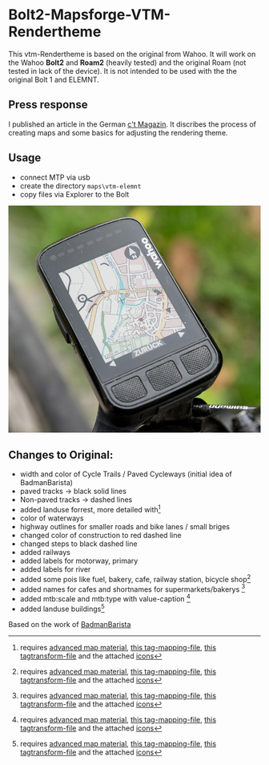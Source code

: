 Bolt2-Mapsforge-VTM-Rendertheme
=============
This vtm-Rendertheme is based on the original from Wahoo. It will work on the
Wahoo **Bolt2** and **Roam2** (heavily tested) and the original Roam (not tested
in lack of the device). It is not intended to be used with the the original Bolt
1 and ELEMNT.

Press response
-------------
I published an article in the German [c't
Magazin](https://www.heise.de/select/ct/2022/26/2230710050673252243). It
discribes the process of creating maps and some basics for adjusting the
rendering theme.

Usage
-------------
* connect MTP via usb
* create the directory `maps\vtm-elemnt`
* copy files via Explorer to the Bolt

![screenshot](/screenshots/D72_9314.jpg)

Changes to Original:
-------------
* width and color of Cycle Trails / Paved Cycleways (initial idea of BadmanBarista)
* paved tracks -> black solid lines
* Non-paved tracks -> dashed lines
* added landuse forrest, more detailed with[^note]
* color of waterways
* highway outlines for smaller roads and bike lanes / small briges
* changed color of construction to red dashed line
* changed steps to black dashed line
* added railways
* added labels for motorway, primary
* added labels for river
* added some pois like fuel, bakery, cafe, railway station, bicycle shop[^note]
* added names for cafes and shortnames for supermarkets/bakerys [^note]
* added mtb:scale and mtb:type with value-caption [^note]
* added landuse buildings[^note]

[^note]: requires [advanced map
    material](https://github.com/treee111/wahooMapsCreator), [this
    tag-mapping-file](https://github.com/zenziwerken/Bolt2-Mapsforge-Rendertheme/blob/main/tag-wahoo.xml), [this
    tagtransform-file](https://github.com/zenziwerken/Bolt2-Mapsforge-VTM-Rendertheme/blob/main/tunnel-transform.xml)
    and the attached [icons](https://github.com/zenziwerken/Bolt2-Mapsforge-VTM-Rendertheme/tree/main/icons)

Based on the work of
[BadmanBarista](https://gist.github.com/BadmanBarista/47c34b5e9dca3910bba89c4bcdeb58b6)
